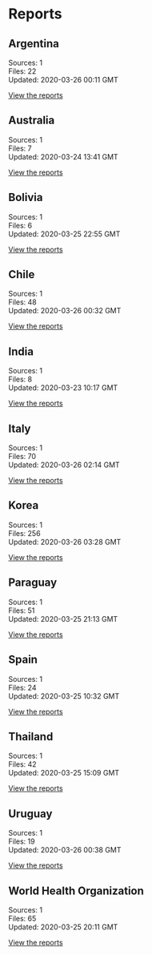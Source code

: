 # Reports

## Argentina

Sources: 1  
Files: 22  
Updated: 2020-03-26 00:11 GMT

[View the reports](ar/README.md)

## Australia

Sources: 1  
Files: 7  
Updated: 2020-03-24 13:41 GMT

[View the reports](au/README.md)

## Bolivia

Sources: 1  
Files: 6  
Updated: 2020-03-25 22:55 GMT

[View the reports](bo/README.md)

## Chile

Sources: 1  
Files: 48  
Updated: 2020-03-26 00:32 GMT

[View the reports](cl/README.md)

## India

Sources: 1  
Files: 8  
Updated: 2020-03-23 10:17 GMT

[View the reports](in/README.md)

## Italy

Sources: 1  
Files: 70  
Updated: 2020-03-26 02:14 GMT

[View the reports](it/README.md)

## Korea

Sources: 1  
Files: 256  
Updated: 2020-03-26 03:28 GMT

[View the reports](kr/README.md)

## Paraguay

Sources: 1  
Files: 51  
Updated: 2020-03-25 21:13 GMT

[View the reports](py/README.md)

## Spain

Sources: 1  
Files: 24  
Updated: 2020-03-25 10:32 GMT

[View the reports](es/README.md)

## Thailand

Sources: 1  
Files: 42  
Updated: 2020-03-25 15:09 GMT

[View the reports](th/README.md)

## Uruguay

Sources: 1  
Files: 19  
Updated: 2020-03-26 00:38 GMT

[View the reports](uy/README.md)

## World Health Organization

Sources: 1  
Files: 65  
Updated: 2020-03-25 20:11 GMT

[View the reports](who/README.md)

